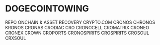 # DOGECOINTOWING
REPO ONCHAIN &amp; ASSET RECOVERY
CRYPTO.COM CRONOS CHRONOS KRONOS CRONAS CRODIAC CRO CRONOCELL CROMATRIX CRONEO CRONEX CROWN CROPORTS CRONOSPIRITS CROSPIRITS CROSOUL CRXSOUL 
